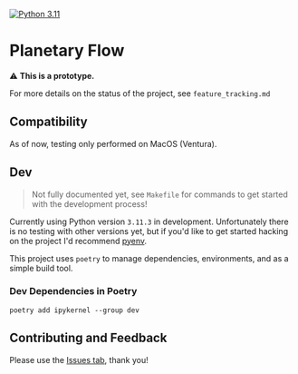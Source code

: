 [![Python 3.11](https://img.shields.io/badge/Python-3.11-blue.svg)](https://www.python.org/downloads/release/python-311/)

# Planetary Flow

⚠️ **This is a prototype.**

For more details on the status of the project, see `feature_tracking.md`

## Compatibility

As of now, testing only performed on MacOS (Ventura).

## Dev

> Not fully documented yet, see `Makefile` for commands to get started with the development process!

Currently using Python version `3.11.3` in development. Unfortunately there is no testing with other versions yet, but if you'd like to get started hacking on the project I'd recommend [pyenv](https://realpython.com/intro-to-pyenv/).

This project uses `poetry` to manage dependencies, environments, and as a simple build tool.

### Dev Dependencies in Poetry

`poetry add ipykernel --group dev`

## Contributing and Feedback

Please use the [Issues tab](https://github.com/joypauls/planetary-flow/issues), thank you!

